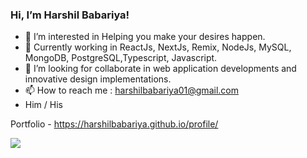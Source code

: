 ### Hi, I’m Harshil Babariya!
- 👀 I’m interested in Helping you make your desires happen.
- 🌱 Currently working in ReactJs, NextJs, Remix, NodeJs, MySQL, MongoDB, PostgreSQL,Typescript, Javascript.
- 💞️ I’m looking for collaborate in web application developments and innovative design implementations.
- 📫 How to reach me : harshilbabariya01@gmail.com
- Him / His


Portfolio - https://harshilbabariya.github.io/profile/

<img src="https://github-readme-stats.vercel.app/api?username=HarshilBabariya&&show_icons=true&title_color=151515&icon_color=bgrb12&text_color=000000">
